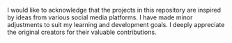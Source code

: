 I would like to acknowledge that the projects in this repository are inspired by ideas from various social media platforms. I have made minor adjustments to suit my learning and development goals. I deeply appreciate the original creators for their valuable contributions.
